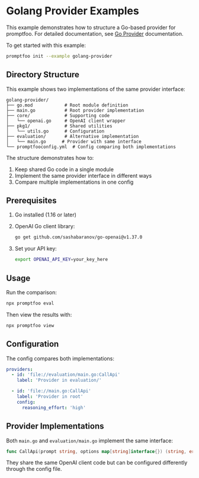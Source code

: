 # Golang Provider Examples

This example demonstrates how to structure a Go-based provider for promptfoo. For detailed documentation, see [Go Provider](https://www.promptfoo.dev/docs/providers/go/) documentation.

To get started with this example:

```sh
promptfoo init --example golang-provider
```

## Directory Structure

This example shows two implementations of the same provider interface:

```
golang-provider/
├── go.mod            # Root module definition
├── main.go           # Root provider implementation
├── core/             # Supporting code
│   └── openai.go     # OpenAI client wrapper
├── pkg1/             # Shared utilities
│   └── utils.go      # Configuration
├── evaluation/       # Alternative implementation
│   └── main.go      # Provider with same interface
└── promptfooconfig.yml  # Config comparing both implementations
```

The structure demonstrates how to:

1. Keep shared Go code in a single module
2. Implement the same provider interface in different ways
3. Compare multiple implementations in one config

## Prerequisites

1. Go installed (1.16 or later)
2. OpenAI Go client library:

   ```sh
   go get github.com/sashabaranov/go-openai@v1.37.0
   ```

3. Set your API key:

   ```sh
   export OPENAI_API_KEY=your_key_here
   ```

## Usage

Run the comparison:

```sh
npx promptfoo eval
```

Then view the results with:

```sh
npx promptfoo view
```

## Configuration

The config compares both implementations:

```yaml
providers:
  - id: 'file://evaluation/main.go:CallApi'
    label: 'Provider in evaluation/'

  - id: 'file://main.go:CallApi'
    label: 'Provider in root'
    config:
      reasoning_effort: 'high'
```

## Provider Implementations

Both `main.go` and `evaluation/main.go` implement the same interface:

```go
func CallApi(prompt string, options map[string]interface{}) (string, error)
```

They share the same OpenAI client code but can be configured differently through the config file.
